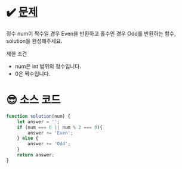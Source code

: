 # ✔️ [문제](https://programmers.co.kr/learn/courses/30/lessons/12937)
정수 num이 짝수일 경우 Even을 반환하고 홀수인 경우 Odd를 반환하는 함수, solution을 완성해주세요.

제한 조건
- num은 int 범위의 정수입니다.
- 0은 짝수입니다.

# 😎 소스 코드
```javascript
function solution(num) {
    let answer = '';
    if (num === 0 || num % 2 === 0){
        answer += 'Even';
    } else {
        answer += 'Odd';
    }
    return answer;
}
```
